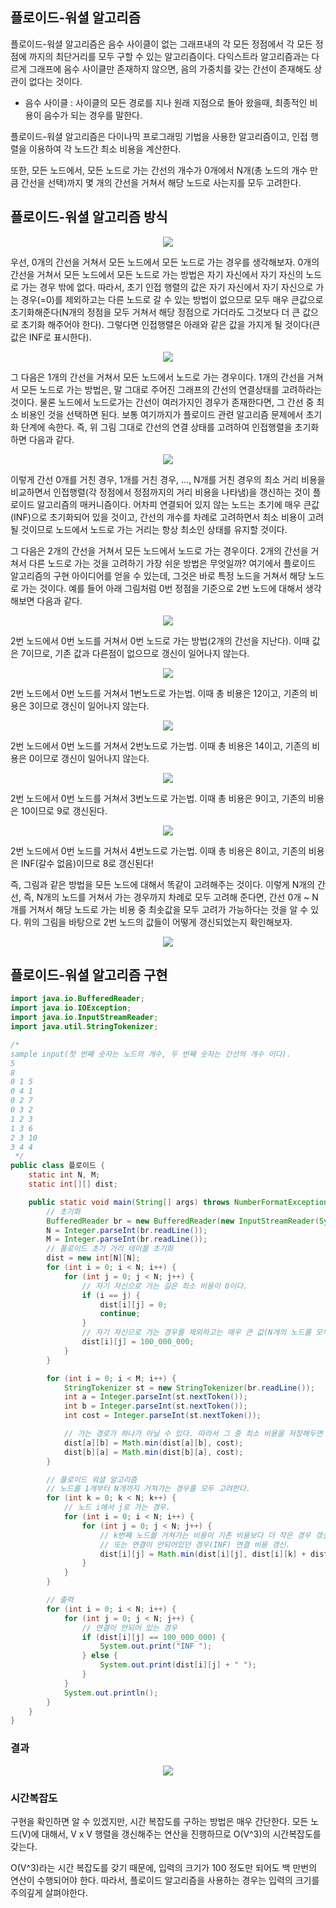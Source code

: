 ## 플로이드-워셜 알고리즘
플로이드-워셜 알고리즘은 음수 사이클이 없는 그래프내의 각 모든 정점에서 각 모든 정점에 까지의 최단거리를 모두 구할 수 있는 알고리즘이다. 다익스트라 알고리즘과는 다르게 그래프에 음수 사이클만 존재하지 않으면, 음의 가중치를 갖는 간선이 존재해도 상관이 없다는 것이다.
- 음수 사이클 : 사이클의 모든 경로를 지나 원래 지점으로 돌아 왔을때, 최종적인 비용이 음수가 되는 경우를 말한다.

플로이드-워셜 알고리즘은 다이나믹 프로그래밍 기법을 사용한 알고리즘이고, 인접 행렬을 이용하여 각 노드간 최소 비용을 계산한다.

또한, 모든 노드에서, 모든 노드로 가는 간선의 개수가 0개에서 N개(총 노드의 개수 만큼 간선을 선택)까지 몇 개의 간선을 거쳐서 해당 노드로 사는지를 모두 고려한다.

## 플로이드-워셜 알고리즘 방식
<p align="center"><img src="https://i.postimg.cc/XY29qcWy/img1-daumcdn.png"></p>

우선, 0개의 간선을 거쳐서 모든 노드에서 모든 노드로 가는 경우를 생각해보자. 0개의 간선을 거쳐서 모든 노드에서 모든 노드로 가는 방법은 자기 자신에서 자기 자신의 노드로 가는 경우 밖에 없다. 따라서, 초기 인접 행렬의 값은 자기 자신에서 자기 자신으로 가는 경우(=0)를 제외하고는 다른 노드로 갈 수 있는 방법이 없으므로 모두 매우 큰값으로 초기화해준다(N개의 정점을 모두 거쳐서 해당 정점으로 가더라도 그것보다 더 큰 값으로 초기화 해주어야 한다). 그렇다면 인접행렬은 아래와 같은 값을 가지게 될 것이다(큰 값은 INF로 표시한다).
<p align="center"><img src="https://i.postimg.cc/R054c2vr/img1-daumcdn.png"></p>

그 다음은 1개의 간선을 거쳐서 모든 노드에서 노드로 가는 경우이다. 1개의 간선을 거쳐서 모든 노드로 가는 방법은, 말 그대로 주어진 그래프의 간선의 연결상태를 고려하라는 것이다. 물론 노드에서 노드로가는 간선이 여러가지인 경우가 존재한다면, 그 간선 중 최소 비용인 것을 선택하면 된다. 보통 여기까지가 플로이드 관련 알고리즘 문제에서 초기화 단계에 속한다. 즉, 위 그림 그대로 간선의 연결 상태를 고려하여 인접행렬을 초기화하면 다음과 같다.
<p align="center"><img src="https://i.postimg.cc/vZVkrzYC/img1-daumcdn.png"></p>
  
이렇게 간선 0개를 거친 경우, 1개를 거친 경우, ..., N개를 거친 경우의 최소 거리 비용을 비교하면서 인접행렬(각 정점에서 정점까지의 거리 비용을 나타냄)을 갱신하는 것이 플로이드 알고리즘의 매커니즘이다. 어차피 연결되어 있지 않는 노드는 초기에 매우 큰값(INF)으로 초기화되어 있을 것이고, 간선의 개수를 차례로 고려하면서 최소 비용이 고려될 것이므로 노드에서 노드로 가는 거리는 항상 최소인 상태를 유지할 것이다.

그 다음은 2개의 간선을 거쳐서 모든 노드에서 노드로 가는 경우이다. 2개의 간선을 거쳐서 다른 노드로 가는 것을 고려하기 가장 쉬운 방법은 무엇일까? 여기에서 플로이드 알고리즘의 구현 아이디어를 얻을 수 있는데, 그것은 바로 특정 노드을 거쳐서 해당 노드로 가는 것이다. 예를 들어 아래 그림처럼 0번 정점을 기준으로 2번 노드에 대해서 생각해보면 다음과 같다.
<p align="center"><img src="https://i.postimg.cc/3rpHCYtt/img1-daumcdn.png"></p>

2번 노드에서 0번 노드를 거쳐서 0번 노드로 가는 방법(2개의 간선을 지난다). 이때 값은 7이므로, 기존 값과 다른점이 없으므로 갱신이 일어나지 않는다.
<p align="center"><img src="https://i.postimg.cc/rwHhPtmx/img1-daumcdn.png"></p>

2번 노드에서 0번 노드를 거쳐서 1번노드로 가는법. 이때 총 비용은 12이고, 기존의 비용은 3이므로 갱신이 일어나지 않는다.
<p align="center"><img src="https://i.postimg.cc/0Npp06J8/img1-daumcdn.png"></p>
  
2번 노드에서 0번 노드를 거쳐서 2번노드로 가는법. 이때 총 비용은 14이고, 기존의 비용은 0이므로 갱신이 일어나지 않는다.
<p align="center"><img src="https://i.postimg.cc/fLPT3CTk/img1-daumcdn.png"></p>
  
2번 노드에서 0번 노드를 거쳐서 3번노드로 가는법. 이때 총 비용은 9이고, 기존의 비용은 10이므로 9로 갱신된다.
<p align="center"><img src="https://i.postimg.cc/QN5H9L13/img1-daumcdn.png"></p>

2번 노드에서 0번 노드를 거쳐서 4번노드로 가는법. 이때 총 비용은 8이고, 기존의 비용은 INF(갈수 없음)이므로 8로 갱신된다!

즉, 그림과 같은 방법을 모든 노드에 대해서 똑같이 고려해주는 것이다. 이렇게 N개의 간선, 즉, N개의 노드를 거쳐서 가는 경우까지 차례로 모두 고려해 준다면, 간선 0개 ~ N개를 거쳐서 해당 노드로 가는 비용 중 최솟값을 모두 고려가 가능하다는 것을 알 수 있다. 위의 그림을 바탕으로 2번 노드의 값들이 어떻게 갱신되었는지 확인해보자.
<p align="center"><img src="https://i.postimg.cc/c4FZ6T9W/img1-daumcdn.png"></p>

## 플로이드-워셜 알고리즘 구현
```java
import java.io.BufferedReader;
import java.io.IOException;
import java.io.InputStreamReader;
import java.util.StringTokenizer;

/*
sample input(첫 번째 숫자는 노드의 개수, 두 번째 숫자는 간선의 개수 이다).
5
8
0 1 5
0 4 1
0 2 7
0 3 2
1 2 3
1 3 6
2 3 10
3 4 4
 */
public class 플로이드 {
	static int N, M;
	static int[][] dist;

	public static void main(String[] args) throws NumberFormatException, IOException {
		// 초기화
		BufferedReader br = new BufferedReader(new InputStreamReader(System.in));
		N = Integer.parseInt(br.readLine());
		M = Integer.parseInt(br.readLine());
		// 플로이드 초기 거리 테이블 초기화
		dist = new int[N][N];
		for (int i = 0; i < N; i++) {
			for (int j = 0; j < N; j++) {
				// 자기 자신으로 가는 길은 최소 비용이 0이다.
				if (i == j) {
					dist[i][j] = 0;
					continue;
				}
				// 자기 자신으로 가는 경우를 제외하고는 매우 큰 값(N개의 노드를 모두 거쳐서 가더라도 더 큰 값).
				dist[i][j] = 100_000_000;
			}
		}

		for (int i = 0; i < M; i++) {
			StringTokenizer st = new StringTokenizer(br.readLine());
			int a = Integer.parseInt(st.nextToken());
			int b = Integer.parseInt(st.nextToken());
			int cost = Integer.parseInt(st.nextToken());

			// 가는 경로가 하나가 아닐 수 있다. 따라서 그 중 최소 비용을 저장해두면 된다.
			dist[a][b] = Math.min(dist[a][b], cost);
			dist[b][a] = Math.min(dist[b][a], cost);
		}

		// 플로이드 워셜 알고리즘
		// 노드를 1개부터 N개까지 거쳐가는 경우를 모두 고려한다.
		for (int k = 0; k < N; k++) {
			// 노드 i에서 j로 가는 경우.
			for (int i = 0; i < N; i++) {
				for (int j = 0; j < N; j++) {
					// k번째 노드를 거쳐가는 비용이 기존 비용보다 더 작은 경우 갱신
					// 또는 연결이 안되어있던 경우(INF) 연결 비용 갱신.
					dist[i][j] = Math.min(dist[i][j], dist[i][k] + dist[k][j]);
				}
			}
		}

		// 출력
		for (int i = 0; i < N; i++) {
			for (int j = 0; j < N; j++) {
				// 연결이 안되어 있는 경우
				if (dist[i][j] == 100_000_000) {
					System.out.print("INF ");
				} else {
					System.out.print(dist[i][j] + " ");
				}
			}
			System.out.println();
		}
	}
}
```
### 결과
<p align="center"><img src="https://i.postimg.cc/jqQn305h/img1-daumcdn.png"></p>

### 시간복잡도
구현을 확인하면 알 수 있겠지만, 시간 복잡도를 구하는 방법은 매우 간단한다. 모든 노드(V)에 대해서, V x V 행렬을 갱신해주는 연산을 진행하므로 O(V^3)의 시간복잡도를 갖는다.
  
O(V^3)라는 시간 복잡도를 갖기 때문에, 입력의 크기가 100 정도만 되어도 백 만번의 연산이 수행되어야 한다. 따라서, 플로이드 알고리즘을 사용하는 경우는 입력의 크기를 주의깊게 살펴야한다.
